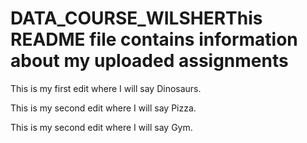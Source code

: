 # DATA_COURSE_WILSHERThis README file contains information about my uploaded assignments

This is my first edit where I will say Dinosaurs.

This is my second edit where I will say Pizza.

This is my second edit where I will say Gym.